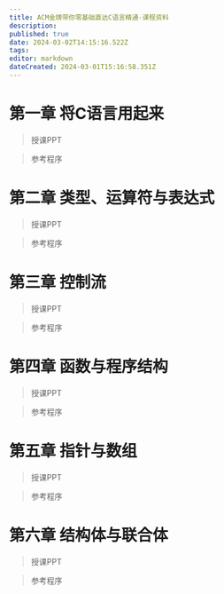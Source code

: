 ```yaml
---
title: ACM金牌带你零基础直达C语言精通-课程资料
description: 
published: true
date: 2024-03-02T14:15:16.522Z
tags: 
editor: markdown
dateCreated: 2024-03-01T15:16:58.351Z
---
```


# 第一章 将C语言用起来
> 授课PPT

> 参考程序


# 第二章 类型、运算符与表达式
> 授课PPT

> 参考程序



# 第三章 控制流
> 授课PPT

> 参考程序



# 第四章 函数与程序结构
> 授课PPT

> 参考程序



# 第五章 指针与数组
> 授课PPT

> 参考程序



# 第六章 结构体与联合体
> 授课PPT

> 参考程序

